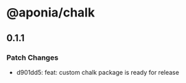 # @aponia/chalk

## 0.1.1

### Patch Changes

- d901dd5: feat: custom chalk package is ready for release
